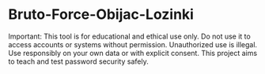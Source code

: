 # Bruto-Force-Obijac-Lozinki
Important: This tool is for educational and ethical use only. Do not use it to access accounts or systems without permission. Unauthorized use is illegal. Use responsibly on your own data or with explicit consent. This project aims to teach and test password security safely.
